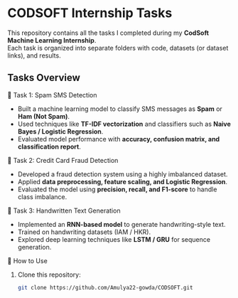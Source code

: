 # CODSOFT Internship Tasks

This repository contains all the tasks I completed during my **CodSoft Machine Learning Internship**.  
Each task is organized into separate folders with code, datasets (or dataset links), and results.

## Tasks Overview

🔹 Task 1: Spam SMS Detection
- Built a machine learning model to classify SMS messages as **Spam** or **Ham (Not Spam)**.
- Used techniques like **TF-IDF vectorization** and classifiers such as **Naive Bayes / Logistic Regression**.
- Evaluated model performance with **accuracy, confusion matrix, and classification report**.

🔹 Task 2: Credit Card Fraud Detection
- Developed a fraud detection system using a highly imbalanced dataset.
- Applied **data preprocessing, feature scaling, and Logistic Regression**.
- Evaluated the model using **precision, recall, and F1-score** to handle class imbalance.

 🔹 Task 3: Handwritten Text Generation
- Implemented an **RNN-based model** to generate handwriting-style text.
- Trained on handwriting datasets (IAM / HKR).
- Explored deep learning techniques like **LSTM / GRU** for sequence generation.

🚀 How to Use
1. Clone this repository:
   ```bash
   git clone https://github.com/Amulya22-gowda/CODSOFT.git


